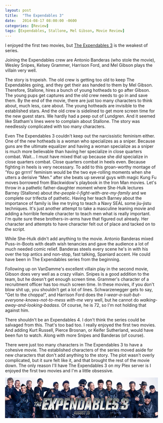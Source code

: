 ```yaml
---
layout: post
title:  "The Expendables 3"
date:   2014-08-17 08:00:00 -0600
categories: [Review]
tags: [Expendables, Stallone, Mel Gibson, Movie Review]
---
```


I enjoyed the first two movies, but [The Expendables 3](http://www.imdb.com/title/tt2333784/) is the weakest of series.

Joining the Expendables crew are Antonio Banderas (who stole the movie), Wesley Snipes, Kelsey Grammer, Harrison Ford, and Mel Gibson plays the villain very well.

The story is tropeish. The old crew is getting too old to keep The Expendables going, and they get their ass handed to them by Mel Gibson. Therefore, Stallone, hires a bunch of young hotheads to go after Gibson. The young pups get captures and the old crew needs to go in and save them. By the end of the movie, there are just too many characters to think about, much less, care about. The young hotheads are invisible to the established stars. And the old crew is sidelined to get more screen time for the new guest stars. We hardly had a peep out of Lundgren. And it seemed like Statham's lines were to complain about Stallone. The story was needlessly complicated with too many characters.

Even The Expendables 3 couldn't keep out the narcissistic feminism either. One of the new hotheads is a woman who specializes as a sniper. Because guns are the ultimate equalizer and having a woman specialize as a sniper is much more believable than having her specialize in close quarters combat. Wait… I must have mixed that up because she *did* specialize in close quarters combat. Close quarters combat in heels even. Because fighting in heels is very necessary. To add to this groan-worthy montage of ‘You go grrrrl' feminism would be the two eye-rolling moments when she utters a derisive “Men.” after she beats up several guys with magic Kung Fu moves borrowed from Blackwidow's playbook in the Iron Man movies. Let's throw in a pathetic father-daughter moment where She-Hulk lectures Barney (Stallone) about *the-people-I-fight-with-are-my-family* and we complete our trifecta of pathetic. Having her teach Barney about the importance of family is like me trying to teach a Navy SEAL some jiu-jistu techniques. It's just another attempt to take a masculine leaning movie and adding a horrible female character to teach men what is really important. I'm quite sure these brothers-in-arms have that figured out already. Her character and attempts to have character felt out of place and tacked on to the script.

While She-Hulk didn't add anything to the movie. Antonio Banderas mixed Puss-in-Boots with death wish tenancies and gave the audience a lot of much needed comic relief. Banderas steels every scene he's in with his over the top antics and non-stop, fast talking, Spaniard accent. He could have been in The Expendables series from the beginning.

Following up on VanDamme's excellent villain play in the second movie, Gibson does very well as a crazy villain. Snipes is a good addition to the team, but he doesn't get enough screen time. Grammer's character of a recruitment officer has too much screen time. In these movies, if you don't blow shit up, you shouldn't get a lot of lines. Schwarzenegger gets to say, "Get to the choppa!", and Harrison Ford does the *I-wear-a-suit-but-everyone-knows-not-to-mess with-me* very well, but he cannot do *walking-away-and-looking-badass*. Of course, he is 72, so I'm not holding that against him.

There shouldn't be an Expendables 4. I don't think the series could be salvaged from this. That's too bad too. I really enjoyed the first two movies. And adding Kurt Russell, Pierce Brosnan, or Keifer Sutherland, would have been fun to watch. Along with more Snipes and Banderas (of course).

There were just too many characters in The Expendables 3 to have a cohesive movie. The established characters of the series moved aside for new characters that don't add anything to the story. The plot wasn't overly complicated, but it sure felt like it, and that brought the rest of the movie down. The only reason I'll have The Expendables 3 on my Plex server is I enjoyed the first two movies and I'm a little obsessive.

![pic](/assets/2014/08/expendablesheadertrailer.jpg)
